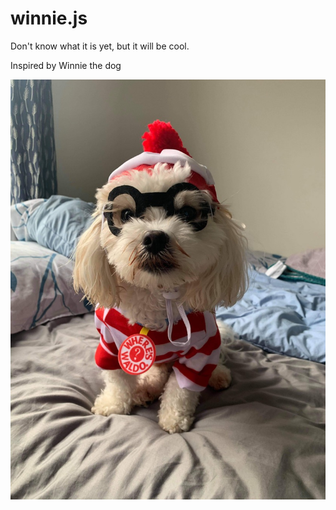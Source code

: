 # winnie.js
Don't know what it is yet, but it will be cool.

Inspired by Winnie the dog 

![winnie](https://github.com/mattfan00/winnie.js/blob/main/winnie.jpg?raw=true)
